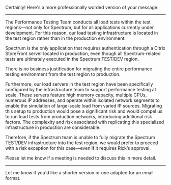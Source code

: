 Certainly! Here's a more professionally worded version of your message:


---

The Performance Testing Team conducts all load tests within the test regions—not only for Spectrum, but for all applications currently under development. For this reason, our load testing infrastructure is located in the test region rather than in the production environment.

Spectrum is the only application that requires authentication through a Citrix StoreFront server located in production, even though all Spectrum-related tests are ultimately executed in the Spectrum TEST/DEV region.

There is no business justification for migrating the entire performance testing environment from the test region to production.

Furthermore, our load servers in the test region have been specifically configured by the infrastructure team to support performance testing at scale. These servers feature high memory capacity, multiple CPUs, numerous IP addresses, and operate within isolated network segments to enable the simulation of large-scale load from varied IP sources. Migrating this setup to production would pose a significant risk and would compel us to run load tests from production networks, introducing additional risk factors. The complexity and risk associated with replicating this specialized infrastructure in production are considerable.

Therefore, if the Spectrum team is unable to fully migrate the Spectrum TEST/DEV infrastructure into the test region, we would prefer to proceed with a risk exception for this case—even if it requires Rick’s approval.

Please let me know if a meeting is needed to discuss this in more detail.


---

Let me know if you'd like a shorter version or one adapted for an email format.

